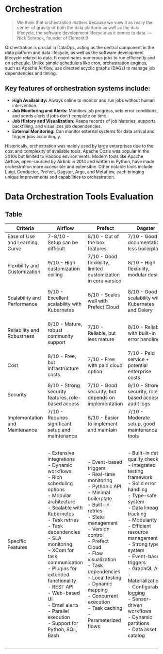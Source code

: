 # Orchestration

> We think that orchestration matters because we view it as really the center of gravity of
> both the data platform as well as the data lifecycle, the software development lifecycle
> as it comes to data.
> —Nick Schrock, founder of Elementl9

Orchestration is crucial in DataOps, acting as the central component in the data platform and data lifecycle, as well as the software development lifecycle related to data. It coordinates numerous jobs to run efficiently and on schedule. Unlike simple schedulers like cron, orchestration engines, such as Apache Airflow, use directed acyclic graphs (DAGs) to manage job dependencies and timing.

## Key features of orchestration systems include:
- **High Availability:** Always online to monitor and run jobs without human intervention.
- **Job Monitoring and Alerts:** Monitors job progress, sets error conditions, and sends alerts if jobs don't complete on time.
- **Job History and Visualization:** Keeps records of job histories, supports backfilling, and visualizes job dependencies.
- **External Monitoring:** Can monitor external systems for data arrival and trigger jobs accordingly.

Historically, orchestration was mainly used by large enterprises due to the cost and complexity of available tools. Apache Oozie was popular in the 2010s but limited to Hadoop environments. Modern tools like Apache Airflow, open-sourced by Airbnb in 2014 and written in Python, have made orchestration more accessible and extensible. Other notable tools include Luigi, Conductor, Prefect, Dagster, Argo, and Metaflow, each bringing unique improvements and capabilities to orchestration.

# Data Orchestration Tools Evaluation

## Table
| Criteria                          | Airflow                              | Prefect                            | Dagster                            | Mage                               |
|-----------------------------------|--------------------------------------|------------------------------------|------------------------------------|------------------------------------|
| Ease of Use and Learning Curve    | 7-8/10 - Setup can be difficult      | 8/10 - Out of the box features     | 7/10 - Good documentation, less boilerplate | 8/10 - User-friendly, low-code interface |
| Flexibility and Customization     | 9/10 - High customization ceiling    | 7/10 - Good flexibility, limited customization in core version  | 8/10 - High flexibility, modular design  | 7/10 - Limited customization, focus on simplicity  |
| Scalability and Performance       | 9/10 - Excellent scalability with Kubernetes | 8/10 - Scales well with Prefect Cloud | 8/10 - Good scalability with Kubernetes and Celery | 7/10 - Suitable for small to medium workloads  |
| Reliability and Robustness        | 8/10 - Mature, robust community support | 7/10 - Reliable, but less mature   | 8/10 - Reliable with built-in error handling | 7/10 - Reliable for small teams, less robust for large scale  |
| Cost                              | 8/10 - Free, but infrastructure costs | 7/10 - Free with paid cloud option | 7/10 - Paid service + potential enterprise costs | 8/10 - Currently free open source solution  |
| Security                          | 8/10 - Strong security features, role-based access | 7/10 - Good security, but depends on implementation | 8/10 - Strong security, role-based access, audit logs | 7/10 - Basic security features  |
| Implementation and Maintenance    | 7/10 - Requires significant setup and maintenance | 8/10 - Easier to implement and maintain | 7/10 - Moderate setup, good maintenance tools | 8/10 - Simple to implement, minimal maintenance  |
| Specific Features                 | - Extensive integrations<br>- Dynamic workflows<br>- Rich scheduling options<br>- Modular architecture<br>- Scalable with Kubernetes<br>- Task retries<br>- Task dependencies<br>- SLA monitoring<br>- XCom for task communication<br>- Plugins for extended functionality<br>- REST API<br>- Web-based UI<br>- Email alerts<br>- Parallel execution<br>- Support for Python, SQL, Bash | - Event-based triggers<br>- Real-time monitoring<br>- Pythonic API<br>- Minimal boilerplate<br>- Built-in retries<br>- State management<br>- Version control<br>- Prefect Cloud<br>- Flow visualization<br>- Task dependencies<br>- Local testing<br>- Dynamic mapping<br>- Concurrent execution<br>- Task caching<br>- Parameterized flows | - Built-in data quality checks<br>- Integrated testing framework<br>- Solid error handling<br>- Type-safe system<br>- Data lineage tracking<br>- Modularity<br>- Efficient resource management<br>- Strong type system<br>- Event-based triggers<br>- GraphQL API<br>- Materializations<br>- Configurable logging<br>- Sensor-driven workflows<br>- Dynamic partitions<br>- Data asset catalog | - Low-code interface<br>- Visual programming<br>- Jupyter notebook integration<br>- Support for Python, R, SQL<br>- GUI-driven workflow creation<br>- Parameterized notebooks<br>- Real-time collaboration<br>- Simplified debugging<br>- Managed environment<br>- Auto-scaling<br>- Task scheduling<br>- Workflow visualization<br>- Built-in connectors<br>- Easy deployment<br>- Data versioning |















